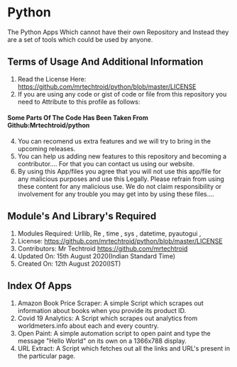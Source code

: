# Python
The Python Apps Which cannot have their own Repository and Instead they are a set of tools which could be used by anyone.
## Terms of Usage And Additional Information
1. Read the License Here: https://github.com/mrtechtroid/python/blob/master/LICENSE
2. If you are using any code or gist of code or file from this repository you need to Attribute to this profile as follows:  
#### Some Parts Of The Code Has Been Taken From Github:Mrtechtroid/python  
4. You can recomend us extra features and we will try to bring in the upcoming releases. 
5. You can help us adding new features to this repository and becoming a contributor.... For that you can contact us using our website. 
6. By using this App/files you agree that you will not use this app/file for any malicious purposes and use this Legally.  Please refrain from using these content for any malicious use. We do not claim responsibility or involvement for any trouble you may get into by using these files....
## Module's And Library's Required
1. Modules Required: Urllib, Re , time , sys , datetime, pyautogui , 
2. License:  https://github.com/mrtechtroid/python/blob/master/LICENSE
3. Contributors: Mr Techtroid https://github.com/mrtechtroid
4. Updated On: 15th August 2020(Indian Standard Time)
5. Created On: 12th August 2020(IST)
## Index Of Apps
1. Amazon Book Price Scraper: A simple Script which scrapes out information about books when you provide its product ID.
2. Covid 19 Analytics: A Script which scrapes out analytics from worldmeters.info about each and every country.
3. Open Paint: A simple automation script to open paint and type the message "Hello World" on its own on a 1366x788 display.
4. URL Extract: A Script which fetches out all the links and URL's present in the particular page.

